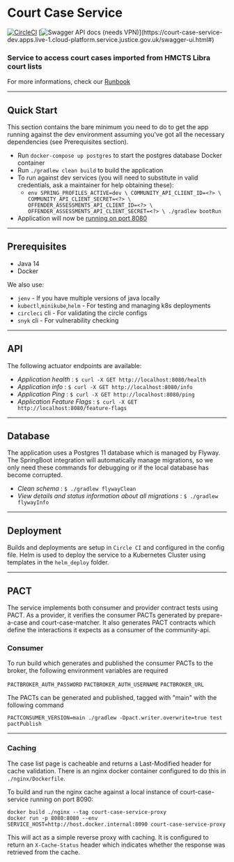 # Court Case Service
[![CircleCI](https://circleci.com/gh/ministryofjustice/court-case-service.svg?style=svg)](https://circleci.com/gh/ministryofjustice/court-case-service) 
[![Swagger API docs (needs VPN)](https://img.shields.io/badge/API_docs_(needs_VPN)-view-85EA2D.svg?logo=swagger)](https://court-case-service-dev.apps.live-1.cloud-platform.service.justice.gov.uk/swagger-ui.html#)

### Service to access court cases imported from HMCTS Libra court lists

For more informations, check our [Runbook](https://dsdmoj.atlassian.net/wiki/spaces/NDSS/pages/2548662614/Prepare+a+Case+for+Sentence+RUNBOOK)

---


## Quick Start
This section contains the bare minimum you need to do to get the app running against the dev environment assuming you've got all the necessary dependencies (see Prerequisites section).
- Run `docker-compose up postgres` to start the postgres database Docker container
- Run `./gradlew clean build` to build the application
- To run against dev services (you will need to substitute in valid credentials, ask a maintainer for help obtaining these):
    - `env SPRING_PROFILES_ACTIVE=dev \
       COMMUNITY_API_CLIENT_ID=<?> \
       COMMUNITY_API_CLIENT_SECRET=<?> \
       OFFENDER_ASSESSMENTS_API_CLIENT_ID=<?> \
       OFFENDER_ASSESSMENTS_API_CLIENT_SECRET=<?> \
       ./gradlew bootRun`
- Application will now be [running on port 8080](http://localhost:8080/health)
     
---
       
## Prerequisites
- Java 14
- Docker

We also use:
- `jenv` - If you have multiple versions of java locally
- `kubectl`,`minikube`,`helm` - For testing and managing k8s deployments
- `circleci` cli - For validating the circle configs
- `snyk` cli - For vulnerability checking


---

## API

The following actuator endpoints are available:
* *Application health* : `$ curl -X GET http://localhost:8080/health`
* *Application info* : `$ curl -X GET http://localhost:8080/info`
* *Application Ping* : `$ curl -X GET http://localhost:8080/ping`
* *Application Feature Flags* : `$ curl -X GET http://localhost:8080/feature-flags`

---

## Database
The application uses a Postgres 11 database which is managed by Flyway. The SpringBoot integration will automatically manage migrations, so we only need these commands for debugging or if the local database has become corrupted. 
* *Clean schema* : `$ ./gradlew flywayClean`
* *View details and status information about all migrations* : `$ ./gradlew flywayInfo`

---

## Deployment

Builds and deployments are setup in `Circle CI` and configured in the config file.
Helm is used to deploy the service to a Kubernetes Cluster using templates in the `helm_deploy` folder.

---

## PACT

The service implements both consumer and provider contract tests using PACT. As a provider, it verifies the consumer PACTs generated by prepare-a-case and court-case-matcher. It also generates PACT contracts which define the interactions it expects as a consumer of the community-api.

### Consumer
To run build which generates and published the consumer PACTs to the broker, the following environment variables are required 

`PACTBROKER_AUTH_PASSWORD`
`PACTBROKER_AUTH_USERNAME`
`PACTBROKER_URL`

The PACTs can be generated and published, tagged with "main" with the following command

`PACTCONSUMER_VERSION=main ./gradlew -Dpact.writer.overwrite=true test pactPublish`

---

### Caching

The case list page is cacheable and returns a Last-Modified header for cache validation. There is an nginx docker container configured to do this in `./nginx/Dockerfile`.

To build and run the nginx cache against a local instance of court-case-service running on port 8090:

```
docker build ./nginx --tag court-case-service-proxy
docker run -p 8080:8080 --env SERVICE_HOST=http://host.docker.internal:8090 court-case-service-proxy
```

This will act as a simple reverse proxy with caching. It is configured to return an `X-Cache-Status` header which indicates whether the response was retrieved from the cache.
